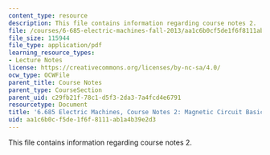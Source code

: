```yaml
---
content_type: resource
description: This file contains information regarding course notes 2.
file: /courses/6-685-electric-machines-fall-2013/aa1c6b0cf5de1f6f8111ab1a4b39e2d3_MIT6_685F13_chapter2.pdf
file_size: 115944
file_type: application/pdf
learning_resource_types:
- Lecture Notes
license: https://creativecommons.org/licenses/by-nc-sa/4.0/
ocw_type: OCWFile
parent_title: Course Notes
parent_type: CourseSection
parent_uid: c29fb21f-78c1-d5f3-2da3-7a4fcd4e6791
resourcetype: Document
title: '6.685 Electric Machines, Course Notes 2: Magnetic Circuit Basics'
uid: aa1c6b0c-f5de-1f6f-8111-ab1a4b39e2d3
---
```

This file contains information regarding course notes 2.